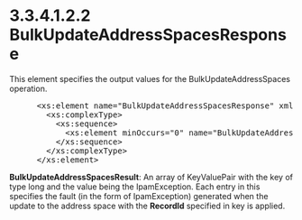 <html dir="LTR" xmlns:mshelp="http://msdn.microsoft.com/mshelp" xmlns:ddue="http://ddue.schemas.microsoft.com/authoring/2003/5" xmlns:xlink="http://www.w3.org/1999/xlink" xmlns:tool="http://www.microsoft.com/tooltip">
 <body>
 <div id="header">
 <h1 class="heading">3.3.4.1.2.2 BulkUpdateAddressSpacesResponse</h1>
 </div>
 <div id="mainSection">
 <div id="mainBody">
 <div id="allHistory" class="saveHistory"></div>
 <div id="sectionSection0" class="section" name="collapseableSection">
 

<p>This element specifies the output values for the
BulkUpdateAddressSpaces operation.</p>

<dl>
<dd>
<div><pre> &lt;xs:element name=&quot;BulkUpdateAddressSpacesResponse&quot; xmlns:xs=&quot;http://www.w3.org/2001/XMLSchema&quot;&gt;
   &lt;xs:complexType&gt;
     &lt;xs:sequence&gt;
       &lt;xs:element minOccurs=&quot;0&quot; name=&quot;BulkUpdateAddressSpacesResult&quot; nillable=&quot;true&quot; type=&quot;sysgen:ArrayOfKeyValuePairOflongIpamExceptionmhTjmZB3&quot; /&gt;
     &lt;/xs:sequence&gt;
   &lt;/xs:complexType&gt;
 &lt;/xs:element&gt;
</pre></div>
</dd></dl>

<p><b>BulkUpdateAddressSpacesResult</b>: An array of
KeyValuePair with the key of type long and the value being the IpamException.
Each entry in this specifies the fault (in the form of IpamException) generated
when the update to the address space with the <b>RecordId</b> specified in key
is applied.</p>


 </div>
 </div>
 </div>
 </body>
</html>